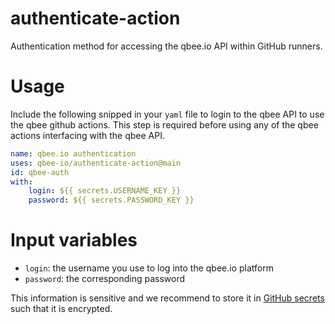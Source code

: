 # authenticate-action
Authentication method for accessing the qbee.io API within GitHub runners.

# Usage
Include the following snipped in your `yaml` file to login to the qbee API to use the qbee github actions. This step is required before using any of the qbee actions
interfacing with the qbee API.

```yaml
name: qbee.io authentication
uses: qbee-io/authenticate-action@main
id: qbee-auth
with:
    login: ${{ secrets.USERNAME_KEY }}
    password: ${{ secrets.PASSWORD_KEY }}
```

# Input variables
* `login`: the username you use to log into the qbee.io platform
* `password`: the corresponding password

This information is sensitive and we recommend to store it in [GitHub secrets](https://docs.github.com/en/actions/security-guides/encrypted-secrets) such that it is encrypted.
